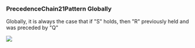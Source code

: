 ### PrecedenceChain21Pattern Globally

Globally, it is always the case that if "S" holds, then "R" previously held and was preceded by "Q"

![](/img/patterns/PrecedenceChain21Pattern_Globally.svg)

